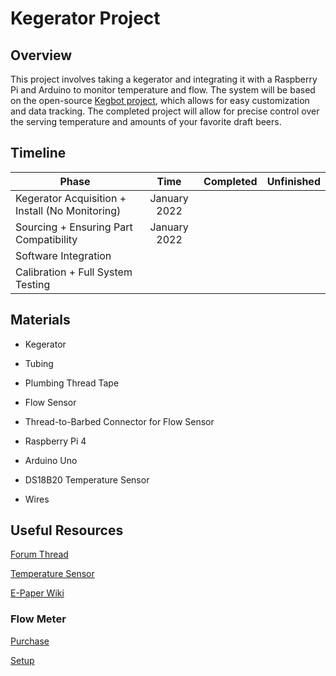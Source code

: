 # Kegerator Project

## Overview
This project involves taking a kegerator and integrating it with a Raspberry Pi and Arduino to monitor temperature and flow. The system will be based on the open-source [Kegbot project](https://kegbot.org/), which allows for easy customization and data tracking. The completed project will allow for precise control over the serving temperature and amounts of your favorite draft beers.

## Timeline

| Phase  | Time | Completed | Unfinished
| ------------- |:-------------:|:-------------:|:-------------:|
| Kegerator Acquisition + Install (No Monitoring) | January 2022 | | |
| Sourcing + Ensuring Part Compatibility| January 2022 | | |
| Software Integration      |      |
| Calibration + Full System Testing      |      |

## Materials
* Kegerator
* Tubing
* Plumbing Thread Tape
* Flow Sensor
* Thread-to-Barbed Connector for Flow Sensor
* Raspberry Pi 4
* Arduino Uno
* DS18B20 Temperature Sensor

* Wires


## Useful Resources

[Forum Thread](https://forum.kegbot.org/t/kegberry-kegbot-new-installation/1017)

[Temperature Sensor](https://www.circuitbasics.com/raspberry-pi-ds18b20-temperature-sensor-tutorial/)

[E-Paper Wiki](https://www.waveshare.com/wiki/2.13inch_e-Paper_HAT)



### Flow Meter

[Purchase](https://www.adafruit.com/product/828)

[Setup](https://github.com/adafruit/Adafruit-Flow-Meter)

